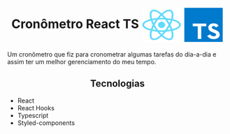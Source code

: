 <h1 align="center">
  Cronômetro React TS
  <img align="center" alt="React" height="80" width="90" src="https://raw.githubusercontent.com/devicons/devicon/master/icons/react/react-original.svg" />
  <img align="center" alt="Typescript" height="80" width="90" src="https://raw.githubusercontent.com/devicons/devicon/master/icons/typescript/typescript-original.svg" />
</h1>

<p>Um cronômetro que fiz para cronometrar algumas tarefas do dia-a-dia e assim ter um melhor gerenciamento do meu tempo.</p>

<h2 align="center">Tecnologias</h2>
<ul>
  <li>React</li>
  <li>React Hooks</li>
  <li>Typescript</li>
  <li>Styled-components</li>
</ul>
